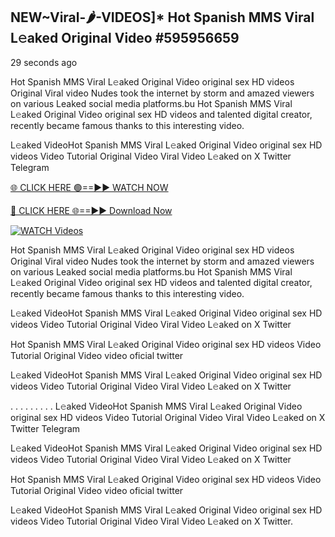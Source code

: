 ## NEW~Viral-🌶-VIDEOS]* Hot Spanish MMS Viral L𝚎aked Original Video #595956659

29 seconds ago

Hot Spanish MMS Viral L𝚎aked Original Video original sex HD videos Original Viral video Nudes took the internet by storm and amazed viewers on various Leaked social media platforms.bu Hot Spanish MMS Viral L𝚎aked Original Video original sex HD videos and talented digital creator, recently became famous thanks to this interesting video.

L𝚎aked VideoHot Spanish MMS Viral L𝚎aked Original Video original sex HD videos Video Tutorial Original Video Viral Video L𝚎aked on X Twitter Telegram

[🌐 CLICK HERE 🟢==►► WATCH NOW](https://cutt.ly/te57wshS)

[🔴 CLICK HERE 🌐==►► Download Now](https://cutt.ly/te57wshS)

[![WATCH Videos](https://i.imgur.com/dJHk4Zq.gif)](https://cutt.ly/te57wshS)

Hot Spanish MMS Viral L𝚎aked Original Video original sex HD videos Original Viral video Nudes took the internet by storm and amazed viewers on various Leaked social media platforms.bu Hot Spanish MMS Viral L𝚎aked Original Video original sex HD videos and talented digital creator, recently became famous thanks to this interesting video.

L𝚎aked VideoHot Spanish MMS Viral L𝚎aked Original Video original sex HD videos Video Tutorial Original Video Viral Video L𝚎aked on X Twitter

Hot Spanish MMS Viral L𝚎aked Original Video original sex HD videos Video Tutorial Original Video video oficial twitter

L𝚎aked VideoHot Spanish MMS Viral L𝚎aked Original Video original sex HD videos Video Tutorial Original Video Viral Video L𝚎aked on X Twitter

. . . . . . . . . L𝚎aked VideoHot Spanish MMS Viral L𝚎aked Original Video original sex HD videos Video Tutorial Original Video Viral Video L𝚎aked on X Twitter Telegram

L𝚎aked VideoHot Spanish MMS Viral L𝚎aked Original Video original sex HD videos Video Tutorial Original Video Viral Video L𝚎aked on X Twitter

Hot Spanish MMS Viral L𝚎aked Original Video original sex HD videos Video Tutorial Original Video video oficial twitter

L𝚎aked VideoHot Spanish MMS Viral L𝚎aked Original Video original sex HD videos Video Tutorial Original Video Viral Video L𝚎aked on X Twitter.
